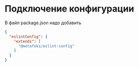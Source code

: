 # Подключение конфигурации
В файл package.json надо добавить
```json
{
  "eslintConfig": {
    "extends": [
      "@metafoks/eslint-config"
    ]
  }
}
```